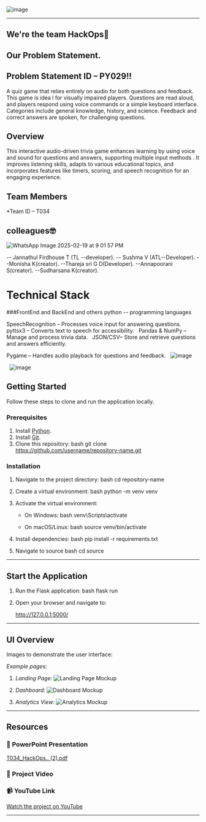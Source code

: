 ![image](https://github.com/user-attachments/assets/e6b15b39-7c40-4623-95b6-d2205bab6dfb)


--- 
## We're the team HackOps🎏

## Our Problem Statement.

## Problem Statement ID – PY029!!

 A quiz game that relies entirely on audio for both questions and feedback. This game is idea l for visually impaired players. Questions are read aloud, and players respond using voice commands or a simple keyboard interface. Categories include general knowledge, history, and science. Feedback and correct answers are spoken,  for challenging questions.

## Overview
This interactive audio-driven trivia game enhances learning by using voice and sound for questions and answers, supporting multiple input methods . It improves listening skills, adapts to various educational topics, and incorporates features like timers, scoring, and speech recognition for an engaging experience.




 
## Team Members

*Team ID – T034

## colleagues🤓

![WhatsApp Image 2025-02-19 at 9 01 57 PM](https://github.com/user-attachments/assets/ff6d6ef8-305f-47bc-b7f8-a46c241e8731)


 -- Jannathul Firdhouse T (TL --developer).
 -- Sushma V (ATL--Developer).
 --Monisha K(creator).
 --Thareja sri G D(Developer).
 --Annapoorani S(creator).
 --Sudharsana K(creator).

# Technical Stack
###FrontEnd and BackEnd and others
python -- programming languages

SpeechRecognition – Processes voice input for answering questions.
 
pyttsx3 – Converts text to speech for accessibility.
 
Pandas & NumPy – Manage and process trivia data.
 
JSON/CSV– Store and retrieve questions and answers efficiently.

Pygame – Handles audio playback for questions and feedback.
 
![image](https://github.com/user-attachments/assets/3c928f6f-05fe-434e-bdf1-e77140556d97)

 
![image](https://github.com/user-attachments/assets/0be0fc7b-630b-41ef-82ce-e05f9e898ccc)

## Getting Started

Follow these steps to clone and run the application locally.

### Prerequisites

1. Install [Python](https://www.python.org/downloads/).
2. Install [Git](https://git-scm.com/).
3. Clone this repository:
   bash
   git clone https://github.com/username/repository-name.git
   

### Installation

1. Navigate to the project directory:
   bash
   cd repository-name
   
2. Create a virtual environment:
   bash
   python -m venv venv
   
3. Activate the virtual environment:
   - On Windows:
     bash
     venv\Scripts\activate
     
   - On macOS/Linux:
     bash
     source venv/bin/activate
     
4. Install dependencies:
   bash
   pip install -r requirements.txt
   
5. Navigate to source
   bash
   cd source
   

---

## Start the Application

1. Run the Flask application:
   bash
   flask run
   
2. Open your browser and navigate to:
   
   http://127.0.0.1:5000/
   

---

## UI Overview

Images to demonstrate the user interface:

*Example pages:*

1. *Landing Page:*
   ![Landing Page Mockup](media/LoadingPage.png)

2. *Dashboard:*
   ![Dashboard Mockup](media/DashBoard.png)

3. *Analytics View:*
   ![Analytics Mockup](media/Analytics.png)

---

## Resources

### 📄 PowerPoint Presentation
[T034_HackOps.. (2).pdf](https://github.com/user-attachments/files/18921964/T034_HackOps.2.pdf)


### 🎥 Project Video



### 📹 YouTube Link
[Watch the project on YouTube](insert-youtube-link-here)

---
